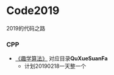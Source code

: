 # Code2019
2019的代码之路



### CPP

+ [《趣学算法》](https://book.douban.com/subject/27109832/)  对应目录**QuXueSuanFa**
  + 计划20190218一天整一个